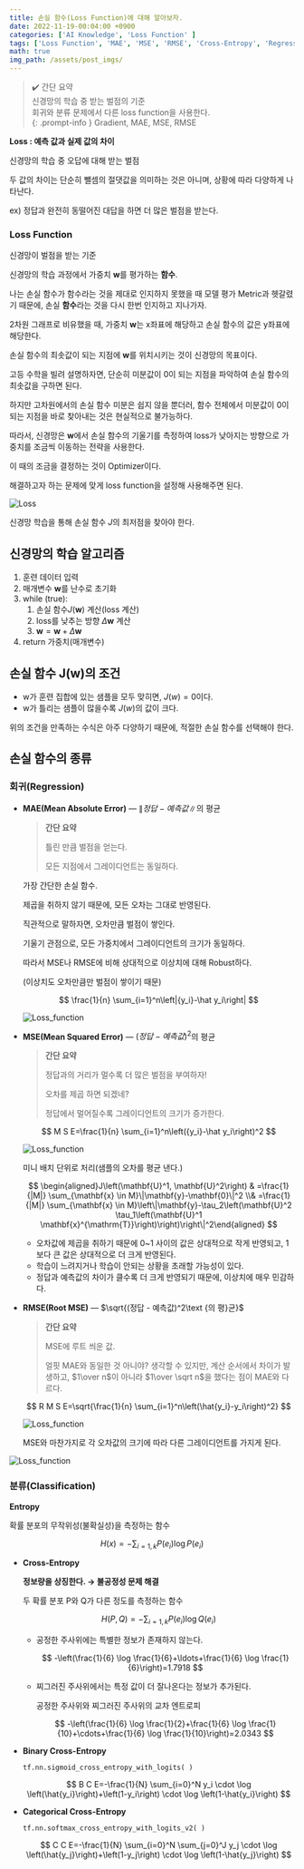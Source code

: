 ```yaml
---
title: 손실 함수(Loss Function)에 대해 알아보자.
date: 2022-11-19-00:04:00 +0900
categories: ['AI Knowledge', 'Loss Function' ]
tags: ['Loss Function', 'MAE', 'MSE', 'RMSE', 'Cross-Entropy', 'Regression','Classification']
math: true
img_path: /assets/post_imgs/
---
```

> ✔️ 간단 요약  
> 신경망의 학습 중 받는 벌점의 기준  
> 회귀와 분류 문제에서 다른 loss function을 사용한다.  
{: .prompt-info }
> Gradient, MAE, MSE, RMSE

**Loss : 예측 값과 실제 값의 차이**

신경망의 학습 중 오답에 대해 받는 벌점

두 값의 차이는 단순히 뺄셈의 절댓값을 의미하는 것은 아니며, 상황에 따라 다양하게 나타난다.

ex) 정답과 완전히 동떨어진 대답을 하면 더 많은 벌점을 받는다.

### **Loss Function**

신경망이 벌점을 받는 기준

신경망의 학습 과정에서 가중치 $\mathbf w$를 평가하는 **함수**.

나는 손실 함수가 함수라는 것을 제대로 인지하지 못했을 때 모델 평가 Metric과 헷갈렸기 때문에, 손실 **함수**라는 것을 다시 한번 인지하고 지나가자.

2차원 그래프로 비유했을 때, 가중치 $\mathbf w$는 x좌표에 해당하고 손실 함수의 값은 y좌표에 해당한다.

손실 함수의 최솟값이 되는 지점에 $\mathbf w$를 위치시키는 것이 신경망의 목표이다.

고등 수학을 빌려 설명하자면, 단순히 미분값이 0이 되는 지점을 파악하여 손실 함수의 최솟값을 구하면 된다.

하지만 고차원에서의 손실 함수 미분은 쉽지 않을 뿐더러, 함수 전체에서 미분값이 0이 되는 지점을 바로 찾아내는 것은 현실적으로 불가능하다.

따라서, 신경망은 $\mathbf w$에서 손실 함수의 기울기를 측정하여 loss가 낮아지는 방향으로 가중치를 조금씩 이동하는 전략을 사용한다.

이 때의 조금을 결정하는 것이 Optimizer이다.

해결하고자 하는 문제에 맞게 loss function을 설정해 사용해주면 된다.

![Loss](loss_function.png)

신경망 학습을 통해 손실 함수 $J$의 최저점을 찾아야 한다.

## **신경망의 학습 알고리즘**

1. 훈련 데이터 입력
2. 매개변수 $\mathbf w$를 난수로 초기화
3. while (true):
    1. 손실 함수$J(\mathbf w)$ 계산(loss 계산)
    2. loss를 낮추는 방향 $\Delta \mathbf w$ 계산
    3. $\mathbf w = \mathbf w + \Delta \mathbf w$
4. return 가중치(매개변수)

## **손실 함수 J(w)의 조건**

- w가 훈련 집합에 있는 샘플을 모두 맞히면, $J(w) = 0$이다.
- w가 틀리는 샘플이 많을수록 $J(w)$의 값이 크다.

위의 조건을 만족하는 수식은 아주 다양하기 때문에, 적절한 손실 함수를 선택해야 한다.

## 손실 함수의 종류

### 회귀(Regression)

- **MAE(Mean Absolute Error)** — $\|정답 - 예측값\|$의 평균
    
    > **간단 요약**
    > 
    > 
    > 틀린 만큼 벌점을 얻는다.
    > 
    > 모든 지점에서 그레이디언트는 동일하다.
    > 
    
    가장 간단한 손실 함수.
    
    제곱을 취하지 않기 때문에, 모든 오차는 그대로 반영된다.
    
    직관적으로 말하자면, 오차만큼 벌점이 쌓인다.
    
    기울기 관점으로, 모든 가중치에서 그레이디언트의 크기가 동일하다.
    
    따라서 MSE나 RMSE에 비해 상대적으로 이상치에 대해 Robust하다.
    
    (이상치도 오차만큼만 벌점이 쌓이기 때문)
    
    $$
    \frac{1}{n} \sum_{i=1}^n\left|{y_i}-\hat y_i\right|
    $$
    
    
    ![Loss_function](loss_function1.png)
- **MSE(Mean Squared Error)** — $(정답 - 예측값)^2$의 평균
    
    > **간단 요약**
    > 
    > 
    > 정답과의 거리가 멀수록 더 많은 벌점을 부여하자!
    > 
    > 오차를 제곱 하면 되겠네?
    > 
    > 정답에서 멀어질수록 그레이디언트의 크기가 증가한다.
    > 
    
    $$
    M S E=\frac{1}{n} \sum_{i=1}^n\left({y_i}-\hat y_i\right)^2
    $$
    
    ![Loss_function](loss_function2.png)
    
    미니 배치 단위로 처리(샘플의 오차를 평균 낸다.)
    
    $$
    \begin{aligned}J\left(\mathbf{U}^1, \mathbf{U}^2\right) & =\frac{1}{|M|} \sum_{\mathbf{x} \in M}\|\mathbf{y}-\mathbf{0}\|^2 \\& =\frac{1}{|M|} \sum_{\mathbf{x} \in M}\left\|\mathbf{y}-\tau_2\left(\mathbf{U}^2 \tau_1\left(\mathbf{U}^1 \mathbf{x}^{\mathrm{T}}\right)\right)\right\|^2\end{aligned}
    $$
    
    - 오차값에 제곱을 취하기 때문에 0~1 사이의 값은 상대적으로 작게 반영되고, 1보다 큰 값은 상대적으로 더 크게 반영된다.
    - 학습이 느려지거나 학습이 안되는 상황을 초래할 가능성이 있다.
    - 정답과 예측값의 차이가 클수록 더 크게 반영되기 때문에, 이상치에 매우 민감하다.
- **RMSE(Root MSE)** — $\sqrt{(정답 - 예측값)^2\text {의 평}균}$
    
    > **간단 요약**
    > 
    > 
    > MSE에 루트 씌운 값.
    > 
    > 얼핏 MAE와 동일한 것 아니야? 생각할 수 있지만, 계산 순서에서 차이가 발생하고, $1\over n$이 아니라 $1\over \sqrt n$을 했다는 점이 MAE와 다르다.
    > 
    
    $$
    R M S E=\sqrt{\frac{1}{n} \sum_{i=1}^n\left(\hat{y_i}-y_i\right)^2}
    $$
    
    ![Loss_function](loss_function3.png)
    
    MSE와 마찬가지로 각 오차값의 크기에 따라 다른 그레이디언트를 가지게 된다.
    

![Loss_function](loss_function4.png)

### 분류(Classification)

**Entropy**

확률 분포의 무작위성(불확실성)을 측정하는 함수

$$
H(x)=-\sum_{i=1, k} P\left(e_i\right) \log P\left(e_i\right)
$$

- **Cross-Entropy**
    
    **정보량을 상징한다. → 불공정성 문제 해결**
    
    두 확률 분포 P와 Q가 다른 정도를 측정하는 함수
    
    $$
    H(P, Q)=-\sum_{i=1, k} P\left(e_i\right) \log Q\left(e_i\right)
    $$
    
    - 공정한 주사위에는 특별한 정보가 존재하지 않는다.
        
        $$
        -\left(\frac{1}{6} \log \frac{1}{6}+\ldots+\frac{1}{6} \log \frac{1}{6}\right)=1.7918
        $$
        
    - 찌그러진 주사위에서는 특정 값이 더 잘나온다는 정보가 추가된다.
        
        공정한 주사위와 찌그러진 주사위의 교차 엔트로피
        
        $$
        -\left(\frac{1}{6} \log \frac{1}{2}+\frac{1}{6} \log \frac{1}{10}+\cdots+\frac{1}{6} \log \frac{1}{10}\right)=2.0343
        $$
        
- **Binary Cross-Entropy**
    
    `tf.nn.sigmoid_cross_entropy_with_logits( )`
    
    $$
    B C E=-\frac{1}{N} \sum_{i=0}^N y_i \cdot \log \left(\hat{y_i}\right)+\left(1-y_i\right) \cdot \log \left(1-\hat{y_i}\right)
    $$
    
- **Categorical Cross-Entropy**
    
    `tf.nn.softmax_cross_entropy_with_logits_v2( )`
    
    $$
    C C E=-\frac{1}{N} \sum_{i=0}^N \sum_{j=0}^J y_j \cdot \log \left(\hat{y_j}\right)+\left(1-y_j\right) \cdot \log \left(1-\hat{y_j}\right)
    $$
